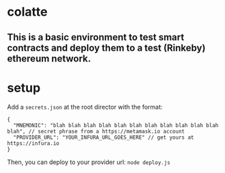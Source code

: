 # colatte
This is a basic environment to test smart contracts and deploy them to a test (Rinkeby) ethereum network.
---

# setup
Add a `secrets.json` at the root director with the format:
```
{
  "MNEMONIC": "blah blah blah blah blah blah blah blah blah blah blah blah", // secret phrase from a https://metamask.io account
  "PROVIDER_URL": "YOUR_INFURA_URL_GOES_HERE" // get yours at https://infura.io
}
```

Then, you can deploy to your provider url:
`node deploy.js`
